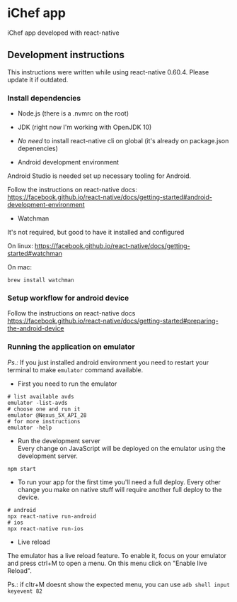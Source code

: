 # iChef app

iChef app developed with react-native

## Development instructions

This instructions were written while using react-native 0.60.4. Please update it if outdated.

### Install dependencies

- Node.js (there is a .nvmrc on the root)
- JDK (right now I'm working with OpenJDK 10)
- _No need_ to install react-native cli on global (it's already on package.json depenencies)

- Android development environment

Android Studio is needed set up necessary tooling for Android.

Follow the instructions on react-native docs:  
https://facebook.github.io/react-native/docs/getting-started#android-development-environment

- Watchman

It's not required, but good to have it installed and configured

On linux:
https://facebook.github.io/react-native/docs/getting-started#watchman

On mac:

```shell
brew install watchman
```

### Setup workflow for android device

Follow the instructions on react-native docs
https://facebook.github.io/react-native/docs/getting-started#preparing-the-android-device

### Running the application on emulator

_Ps.:_ If you just installed android environment you need to restart your terminal to make `emulator` command available.

- First you need to run the emulator

```shell
# list available avds
emulator -list-avds
# choose one and run it
emulator @Nexus_5X_API_28
# for more instructions
emulator -help
```

- Run the development server  
  Every change on JavaScript will be deployed on the emulator using the development server.

```shell
npm start
```

- To run your app for the first time you'll need a full deploy. Every other change you make on native stuff will require another full deploy to the device.

```shell
# android
npx react-native run-android
# ios
npx react-native run-ios
```

- Live reload

The emulator has a live reload feature. To enable it, focus on your emulator and press ctrl+M to open a menu. On this menu click on "Enable live Reload".

Ps.: if cltr+M doesnt show the expected menu, you can use `adb shell input keyevent 82`
